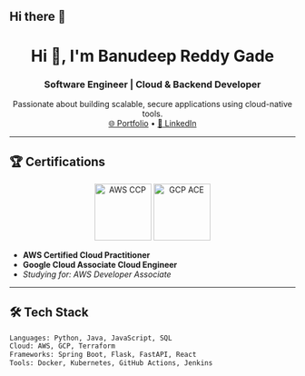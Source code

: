 ## Hi there 👋

<!--
**Banudeep/Banudeep** is a ✨ _special_ ✨ repository because its `README.md` (this file) appears on your GitHub profile.

Here are some ideas to get you started:

- 🔭 I’m currently working on ...
- 🌱 I’m currently learning ...
- 👯 I’m looking to collaborate on ...
- 🤔 I’m looking for help with ...
- 💬 Ask me about ...
- 📫 How to reach me: ...
- 😄 Pronouns: ...
- ⚡ Fun fact: ...
-->

<h1 align="center">Hi 👋, I'm Banudeep Reddy Gade</h1>
<h3 align="center">Software Engineer | Cloud & Backend Developer</h3>

<p align="center">
  Passionate about building scalable, secure applications using cloud-native tools.
  <br>
  <a href="https://banudeep.github.io/Portfolio/">🌐 Portfolio</a> • 
  <a href="https://www.linkedin.com/in/banudeep-reddy-gade-118013212/">💼 LinkedIn</a>
</p>

---

## 🏆 Certifications

<div align="center">
  <img src="https://images.credly.com/size/220x220/images/2e887ebf-cb88-45f3-8d54-53d4e7e5c22e/image.png" width="100px" alt="AWS CCP"/>
  <img src="https://images.credly.com/size/220x220/images/0a97559f-bb80-4e93-8b76-214b2d34427e/image.png" width="100px" alt="GCP ACE"/>
</div>

- **AWS Certified Cloud Practitioner**  
- **Google Cloud Associate Cloud Engineer**  
- *Studying for: AWS Developer Associate*

---

## 🛠️ Tech Stack

```bash
Languages: Python, Java, JavaScript, SQL  
Cloud: AWS, GCP, Terraform  
Frameworks: Spring Boot, Flask, FastAPI, React  
Tools: Docker, Kubernetes, GitHub Actions, Jenkins  

